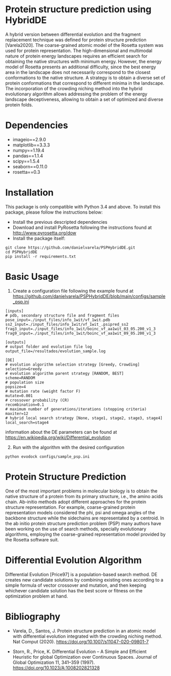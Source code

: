 

# Protein structure prediction using HybridDE

A hybrid version between differential evolution and the fragment replacement technique was defined for protein structure prediction [Varela2020]. The coarse-grained atomic model of the Rosetta system was used for protein representation. The high-dimensional and multimodal nature of protein energy landscapes requires an efficient search for obtaining the native structures with minimum energy. However, the energy model of Rosetta presents an additional difficulty, since the best energy area in the landscape does not necessarily correspond to the closest conformations to the native structure. A strategy is to obtain a diverse set of protein conformations that correspond to different minima in the landscape. The incorporation of the crowding niching method into the hybrid evolutionary algorithm allows addressing the problem of the energy landscape deceptiveness, allowing to obtain a set of optimized and diverse protein folds.

# Dependencies

* imageio==2.9.0
* matplotlib==3.3.3
* numpy==1.19.4
* pandas==1.1.4
* scipy==1.5.4
* seaborn==0.11.0
* rosetta==0.3

# Installation

This package is only compatible with Python 3.4 and above. To install this package, please follow the instructions below:

* Install the previous descripted dependencies
* Download and install PyRosetta following the instructions found at http://www.pyrosetta.org/dow
* Install the package itself:

```console
git clone https://github.com/danielvarela/PSPHybridDE.git
cd PSPHybridDE
pip install -r requirements.txt
```

# Basic Usage

1. Create a configuration file following the example found at https://github.com/danielvarela/PSPHybridDE/blob/main/configs/sample_psp.ini
```dosini
[inputs]
# pdb, secondary structure file and fragment files
pose_input=./input_files/info_1wit/vf_1wit.pdb
ss2_input=./input_files/info_1wit/vf_1wit_.psipred_ss2
frag3_input=./input_files/info_1wit/boinc_vf_aa1wit_03_05.200_v1_3
frag9_input=./input_files/info_1wit/boinc_vf_aa1wit_09_05.200_v1_3

[outputs]
# output folder and evolution file log
output_file=/resultados/evolution_sample.log

[DE]
# evolution algorithm selection strategy [Greedy, Crowding] 
selection=Greedy
# evolution algorithm parent strategy [RANDOM, BEST] 
scheme=RANDOM 
# population size
popsize=4
# mutation rate (weight factor F) 
mutate=0.001
# crossover probability (CR) 
recombination=0.1
# maximum number of generations/iterations (stopping criteria)
maxiter=12
# hybrid local search strategy [None, stage1, stage2, stage3, stage4]
local_search=stage4

```
information about the DE parameters can be found at https://en.wikipedia.org/wiki/Differential_evolution

2. Run with the algorithm with the desired configuration

```console
python evodock configs/sample_psp.ini
```

# Protein Structure Prediction

One of the most important problems in molecular biology is to obtain the native structure of a protein from its primary structure, i.e., the amino acids chain. Ab-initio methods adopt different approaches for the protein structure representation. For example, coarse-grained protein representation models considered the phi, psi and omega angles of the backbone structure while the sidechains are representated by a centroid. In the ab initio protein structure prediction problem (PSP) many authors have been working on the use of search methods, specially evolutionary algorithms, employing the coarse-grained representation model provided by the Rosetta software suit.

# Differential Evolution Algorithm

Differential Evolution [Price97] is a population-based search method. DE creates new candidate solutions by combining existing ones according to a simple formula of vector crossover and mutation, and then keeping whichever candidate solution has the best score or fitness on the optimization problem at hand.


# Bibliography

* Varela, D., Santos, J. Protein structure prediction in an atomic model with differential evolution integrated with the crowding niching method. Nat Comput (2020). https://doi.org/10.1007/s11047-020-09801-7

* Storn, R., Price, K. Differential Evolution – A Simple and Efficient Heuristic for global Optimization over Continuous Spaces. Journal of Global Optimization 11, 341–359 (1997). https://doi.org/10.1023/A:1008202821328 
